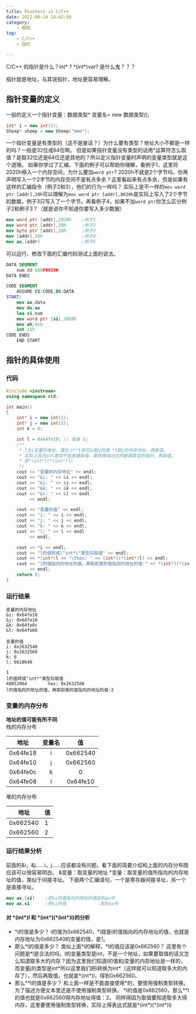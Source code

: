 ```yaml
---
title: Pointers in C/C++
date: 2021-06-14 14:42:56
category:
    - 教程
tag:
    - C/C++
    - 指针

---
```


C/C++ 的指针是什么？int* ? \*(int*)var? 是什么鬼？？？

<!-- more -->
指针就是地址，与其说指针，地址更容易理解。

## 指针变量的定义
一般的定义一个指针变量：数据类型* 变量名= new 数据类型();
```cpp
int* i = new int(1);
Sheep* sheep = new Sheep("mmm");
```
一个指针变量是有类型的（这不是废话？）为什么要有类型？地址大小不都是一样的吗？一般是32位或64位啊。
但是如果指针变量没有类型的话用*运算符怎么取值？是取32位还是64位还是其他的？所以定义指针变量时声明的变量类型就是这个道理。
如果你学过了汇编，下面的例子可以帮助你理解，看例子1，这里将2020h移入一个内存空间，为什么要加`word ptr`? 2020h不就是2个字节吗，你再声明写入一个2字节的内存空间不是有点多余？这里看起来有点多余，但是如果有这样的汇编指令（例子2和3），他们的行为一样吗？
实际上是不一样的`mov word ptr [addr],20h`可以理解为`mov word ptr [addr],0020h`是实际上写入了2个字节的数据，例子3只写入了一个字节。再看例子4，如果不加`word ptr`你怎么区分例子2和例子3？（就是说你不知道你要写入多少数据）
```nasm
mov word ptr [addr],2020h    ;例子1
mov word ptr [addr],20h      ;例子2
mov byte ptr [addr],20h      ;例子3
mov [addr],20h               ;例子4
mov ax,[addr]                ;例子5
```
可以运行、修改下面的汇编代码测试上面的说法。
```nasm
DATA SEGMENT
    num dd 660F0655H
DATA ENDS

CODE SEGMENT
    ASSUME CS:CODE,DS:DATA
START:
    mov ax,data
    mov ds,ax
    lea si,num
    mov word ptr [si],2020h
    mov ah,4ch
    int 21h
CODE ENDS
    END START
```
## 指针的具体使用

### 代码
```cpp
#include <iostream>
using namespace std;

int main()
{
    int* i = new int(1);
    int* j = new int(2);
    int k = 0;

    int l = 0x64fe10; // 或者 &j
    /**
     * l为j变量的地址，理论上**l就可以取j的值 *l取j的内存地址，再取值。
     * 实际上因为int类型不能直接取值，要转换成对应的数据类型的指针，再取值。
     * 即*(int*)(*(int*)l)
     */
    cout << "变量的内存地址" << endl;
    cout << "&i: " << &i << endl;
    cout << "&j: " << &j << endl;
    cout << "&k: " << &k << endl;
    cout << "&l: " << &l << endl
         << endl;

    cout << "变量的值" << endl;
    cout << "i: " << i << endl;
    cout << "j: " << j << endl;
    cout << "k: " << k << endl;
    cout << "l: " << l << endl
         << endl;

    cout << *i << endl;
    cout << "l的值转成\"int*\"类型后取值" << endl;
    cout << *(int*)l << "\thex: " << (int*)(*(int*)l) << endl;
    cout << "l的值指向的地址的值，再取前面的值指向的地址的值:" << *(int*)(*(int*)l) << endl
         << endl;
    return 0;
}
```
### 运行结果
```
变量的内存地址
&i: 0x64fe18
&j: 0x64fe10
&k: 0x64fe0c
&l: 0x64fe08

变量的值
i: 0x2632540
j: 0x2632560
k: 0
l: 6618640

1
l的值转成"int*"类型后取值
40052064        hex: 0x2632560
l的值指向的地址的值，再取前面的值指向的地址的值:2
```
### 变量的内存分布
**地址的值可能有所不同**  
栈的内存分布

|   地址   | 变量名 |    值    |
| :------: | :----: | :------: |
| 0x64fe18 |   i    | 0x662540 |
| 0x64fe10 |   j    | 0x662560 |
| 0x64fe0c |   k    |    0     |
| 0x64fe08 |   l    | 0x64fe10 |

堆的内存分布

| 地址     | 值  |
| -------- | --- |
| 0x662540 | 1   |
| 0x662560 | 2   |

### 运行结果分析
前面的&i，&j……i，j……应该都没有问题。看下面的简要介绍和上面的内存分布图应该可以很容易明白。
&变量：取变量的地址
*变量：取变量的值所指向的内存地址的值，类似于间接寻址。
下面两个汇编语句，一个是寄存器间接寻址，另一个是直接寻址。
```nasm
mov ax,[si]    ;把si的值指向的地址的值放到ax中
mov ax,si      ;把si的值             放到ax中
```
#### 对 \*(int\*)l 和 \*(int\*)(\*(int\*)l)的分析
- \*i的值是多少？
i的值为0x662540，\*i就是i的值指向的内存地址的值，也就是内存地址为0x662540的变量的值，是1。
- 那么\*l的值是多少？
类似上面\*i的解释，\*l的值应该是0x662560？
这里有个问题是\*l是合法的吗，l的变量类型是int，不是一个地址，如果要取值的话又怎么知道取多大的内存？因为这里我们知道l的值和j变量的内存地址是一样的，而变量j的类型是int\*所以这里我们把i转换为int\*（这样就可以知道取多大的内存了），然后再取值，也就是\*(int\*)l，得到0x662560。
- 那么\*\*l的值是多少？
和上面一样是不能直接使用\*的，要使用强制类型转换。为了描述方便文本里还是不使用强制类型转换。
\*l的值是0x662560，那么\*\*l的值也就是0x662560得内存地址得值：2。
同样得因为取值要知道取多大得内存，这里要使用强制类型转换，实际上得表达式就是\*(int\*)(\*(int\*)l)
